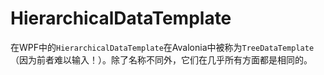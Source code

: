 # HierarchicalDataTemplate 

在WPF中的`HierarchicalDataTemplate`在Avalonia中被称为`TreeDataTemplate`（因为前者难以输入！）。除了名称不同外，它们在几乎所有方面都是相同的。

